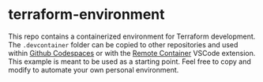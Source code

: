 # terraform-environment

This repo contains a containerized environment for Terraform development. The `.devcontainer` folder can be copied to other repositories and used within [Github Codespaces](https://github.com/features/codespaces) or with the [Remote Container](https://code.visualstudio.com/docs/remote/containers) VSCode extension. This example is meant to be used as a starting point. Feel free to copy and modify to automate your own personal environment.
